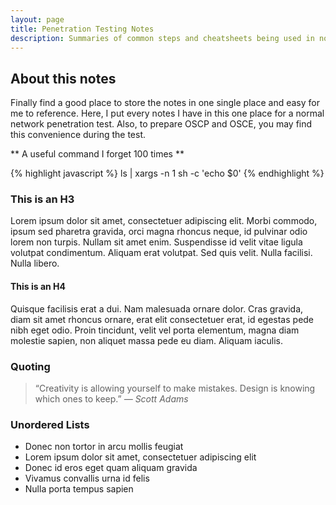 ```yaml
---
layout: page
title: Penetration Testing Notes
description: Summaries of common steps and cheatsheets being used in normal pentests
---
```


## About this notes

Finally find a good place to store the notes in one single place and easy for me to reference. Here, I put every notes I have in this one place for a normal network penetration test.
Also, to prepare OSCP and OSCE, you may find this convenience during the test.

** A useful command I forget 100 times **

{% highlight javascript %}
ls | xargs -n 1 sh -c 'echo $0'
{% endhighlight %}

### This is an H3

Lorem ipsum dolor sit amet, consectetuer adipiscing elit. Morbi commodo, ipsum sed pharetra gravida, orci magna rhoncus neque, id pulvinar odio lorem non turpis. Nullam sit amet enim. Suspendisse id velit vitae ligula volutpat condimentum. Aliquam erat volutpat. Sed quis velit. Nulla facilisi. Nulla libero.

#### This is an H4

Quisque facilisis erat a dui. Nam malesuada ornare dolor. Cras gravida, diam sit amet rhoncus ornare, erat elit consectetuer erat, id egestas pede nibh eget odio. Proin tincidunt, velit vel porta elementum, magna diam molestie sapien, non aliquet massa pede eu diam. Aliquam iaculis.

### Quoting

>“Creativity is allowing yourself to make mistakes. Design is knowing which ones to keep.” <cite>― Scott Adams</cite>
### Unordered Lists

+ Donec non tortor in arcu mollis feugiat
+ Lorem ipsum dolor sit amet, consectetuer adipiscing elit
+ Donec id eros eget quam aliquam gravida
+ Vivamus convallis urna id felis
+ Nulla porta tempus sapien

